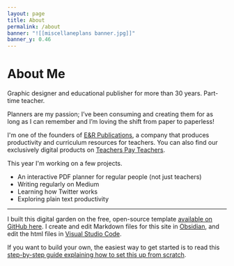 ```yaml
---
layout: page
title: About
permalink: /about
banner: "![[miscellaneplans banner.jpg]]"
banner_y: 0.46
---
```


# About Me
Graphic designer and educational publisher for more than 30 years. Part-time teacher. 

Planners are my passion; I’ve been consuming and creating them for as long as I can remember and I’m loving the shift from paper to paperless!

I'm one of the founders of [E&R Publications](https://eandrpublications.com.au/), a company that produces productivity and curriculum resources for teachers. You can also find our exclusively digital products on [Teachers Pay Teachers](https://www.teacherspayteachers.com/Store/E-And-R-Publications).

This year I'm working on a few projects.
- An interactive PDF planner for regular people (not just teachers)
- Writing regularly on Medium
- Learning how Twitter works
- Exploring plain text productivity

---
I built this digital garden on the free, open-source template [available on GitHub here](https://github.com/maximevaillancourt/digital-garden-jekyll-template). I create and edit Markdown files for this site in [Obsidian](http://obsidian.md), and edit the html files in [Visual Studio Code](https://code.visualstudio.com).

If you want to build your own, the easiest way to get started is to read this [step-by-step guide explaining how to set this up from scratch](https://maximevaillancourt.com/blog/setting-up-your-own-digital-garden-with-jekyll).